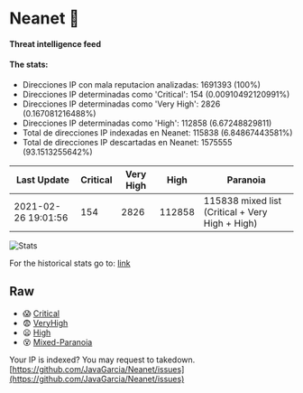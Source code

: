 # Neanet :hocho:
#### Threat intelligence feed
#### The stats:

- Direcciones IP con mala reputacion analizadas: 1691393 (100%)
- Direcciones IP determinadas como 'Critical':  154 (0.00910492120991%)
- Direcciones IP determinadas como 'Very High':  2826 (0.167081216488%)
- Direcciones IP determinadas como 'High':  112858 (6.67248829811)
- Total de direcciones IP indexadas en Neanet:  115838 (6.84867443581%)
- Total de direcciones IP descartadas en Neanet:  1575555 (93.1513255642%)

| Last Update | Critical | Very High | High | Paranoia |
| --- | --- | --- | --- | --- |
| 2021-02-26 19:01:56 | 154 | 2826 | 112858 | 115838 mixed list (Critical + Very High + High)|

![Stats](https://docs.google.com/spreadsheets/d/e/2PACX-1vSnaNMIXVabIpDJjufMlzH7poXnshF3mgd8Is1g9ytUEzVsP5my4Trn8f-xkoLLQ38xpL3HtmUexLo6/pubchart?oid=501124687&format=image)

For the historical stats go to: [link](/stats.csv)
## Raw
- :scream: [Critical](https://raw.githubusercontent.com/JavaGarcia/Neanet/master/blacklists/neanet_critical.txt)
- :fearful: [VeryHigh](https://raw.githubusercontent.com/JavaGarcia/Neanet/master/blacklists/neanet_veryHigh.txtt)
- :frowning: [High](https://raw.githubusercontent.com/JavaGarcia/Neanet/master/blacklists/neanet_high.txt)
- :dizzy_face: [Mixed-Paranoia](https://raw.githubusercontent.com/JavaGarcia/Neanet/master/blacklists/neanet_all.txt)


Your IP is indexed? You may request to takedown. [https://github.com/JavaGarcia/Neanet/issues](https://github.com/JavaGarcia/Neanet/issues)



































































































































































































































































































































































































































































































































































































































































































































































































































































































































































































































































































































































































































































































































































































































































































































































































































































































































































































































































































































































































































































































































































































































































































































































































































































































































































































































































































































































































































































































































































































































































































































































































































































































































































































































































































































































































































































































































































































































































































































































































































































































































































































































































































































































































































































































































































































































































